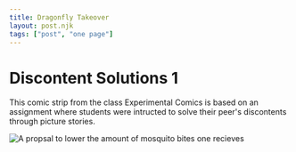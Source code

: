 ```yaml
---
title: Dragonfly Takeover
layout: post.njk
tags: ["post", "one page"]
---
```


# Discontent Solutions 1
This comic strip from the class Experimental Comics is based on an assignment where students were intructed to solve their peer's discontents through picture stories. 

<img src="{{ '/assets/Dragonflies.JPG' | prefixedURL }}" alt="A propsal to lower the amount of mosquito bites one recieves">